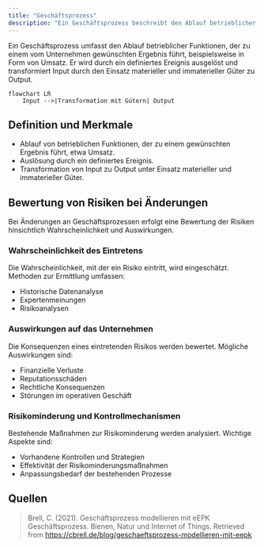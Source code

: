 ```yaml
---
title: "Geschäftsprozess"
description: "Ein Geschäftsprozess beschreibt den Ablauf betrieblicher Funktionen, der zu einem gewünschten Ergebnis wie Umsatz führt. Er wird durch ein definiertes Ereignis ausgelöst und transformiert Input zu Output. Bei Änderungen sind Risiken hinsichtlich Wahrscheinlichkeit und Auswirkungen zu bewerten."
---
```


Ein Geschäftsprozess umfasst den Ablauf betrieblicher Funktionen, der zu einem vom Unternehmen gewünschten Ergebnis führt, beispielsweise in Form von Umsatz. Er wird durch ein definiertes Ereignis ausgelöst und transformiert Input durch den Einsatz materieller und immaterieller Güter zu Output.

```mermaid
flowchart LR
    Input -->|Transformation mit Gütern| Output
```

## Definition und Merkmale

- Ablauf von betrieblichen Funktionen, der zu einem gewünschten Ergebnis führt, etwa Umsatz.
- Auslösung durch ein definiertes Ereignis.
- Transformation von Input zu Output unter Einsatz materieller und immaterieller Güter.

## Bewertung von Risiken bei Änderungen

Bei Änderungen an Geschäftsprozessen erfolgt eine Bewertung der Risiken hinsichtlich Wahrscheinlichkeit und Auswirkungen.

### Wahrscheinlichkeit des Eintretens

Die Wahrscheinlichkeit, mit der ein Risiko eintritt, wird eingeschätzt. Methoden zur Ermittlung umfassen:

- Historische Datenanalyse
- Expertenmeinungen
- Risikoanalysen

### Auswirkungen auf das Unternehmen

Die Konsequenzen eines eintretenden Risikos werden bewertet. Mögliche Auswirkungen sind:

- Finanzielle Verluste
- Reputationsschäden
- Rechtliche Konsequenzen
- Störungen im operativen Geschäft

### Risikominderung und Kontrollmechanismen

Bestehende Maßnahmen zur Risikominderung werden analysiert. Wichtige Aspekte sind:

- Vorhandene Kontrollen und Strategien
- Effektivität der Risikominderungsmaßnahmen
- Anpassungsbedarf der bestehenden Prozesse

## Quellen

> Brell, C. (2021). Geschäftsprozess modellieren mit eEPK Geschäftsprozess. Bienen, Natur und Internet of Things. Retrieved from https://cbrell.de/blog/geschaeftsprozess-modellieren-mit-eepk